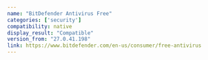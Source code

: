 ```yaml
---
name: "BitDefender Antivirus Free"
categories: ['security']
compatibility: native
display_result: "Compatible"
version_from: "27.0.41.198"
link: https://www.bitdefender.com/en-us/consumer/free-antivirus
---
```

